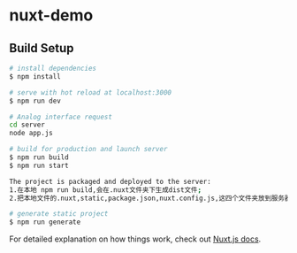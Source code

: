 # nuxt-demo

## Build Setup

```bash
# install dependencies
$ npm install

# serve with hot reload at localhost:3000
$ npm run dev

# Analog interface request
cd server
node app.js

# build for production and launch server
$ npm run build
$ npm run start

The project is packaged and deployed to the server:
1.在本地 npm run build,会在.nuxt文件夹下生成dist文件;
2.把本地文件的.nuxt,static,package.json,nuxt.config.js,这四个文件夹放到服务器目录

# generate static project
$ npm run generate
```

For detailed explanation on how things work, check out [Nuxt.js docs](https://nuxtjs.org).
